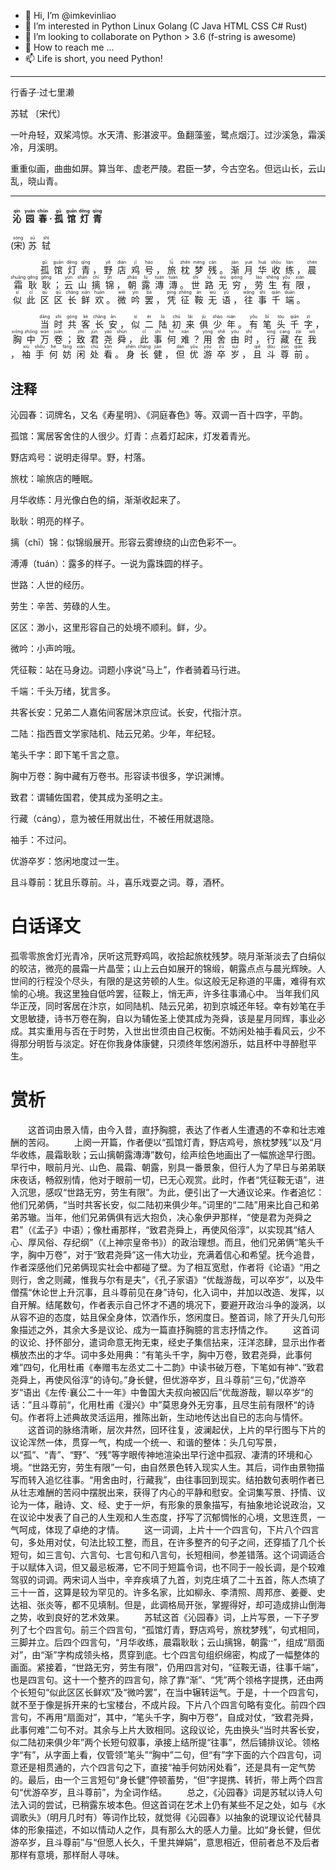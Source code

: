 - 👋 Hi, I’m @imkevinliao
- 👀 I’m interested in Python Linux Golang (C Java HTML CSS C# Rust)
- 🌱 I’m looking to collaborate on Python > 3.6 (f-string is awesome)
- 💞️ How to reach me ... 
- 📫 Life is short, you need Python!

<!---
imkevinliao/imkevinliao is a ✨ special ✨ repository because its `README.md` (this file) appears on your GitHub profile.
You can click the Preview link to take a look at your changes.
--->

---
行香子·过七里濑

苏轼 〔宋代〕

一叶舟轻，双桨鸿惊。水天清、影湛波平。鱼翻藻鉴，鹭点烟汀。过沙溪急，霜溪冷，月溪明。

重重似画，曲曲如屏。算当年、虚老严陵。君臣一梦，今古空名。但远山长，云山乱，晓山青。

---
<h4 class="card-title mr-1"><ruby>&nbsp;沁&nbsp;<rt>qìn</rt>&nbsp;园&nbsp;<rt>yuán</rt>&nbsp;春&nbsp;<rt>chūn</rt>·<rt class="symbol"> </rt>&nbsp;孤&nbsp;<rt>gū</rt>&nbsp;馆&nbsp;<rt>guǎn</rt>&nbsp;灯&nbsp;<rt>dēng</rt>&nbsp;青&nbsp;<rt>qīng</rt></ruby></h4>
<p class="card-subtitle mb-2 text-muted mr-1"> (<span><ruby>宋<rt>sòng</rt></ruby></span>)<span><ruby>&nbsp;苏&nbsp;<rt>sū</rt>&nbsp;轼&nbsp;<rt>shì</rt></ruby></span></p>
<div><p class="norm py-content"><ruby>&nbsp;　&nbsp;<rt> </rt>&nbsp;　&nbsp;<rt> </rt>&nbsp;孤&nbsp;<rt>gū</rt>&nbsp;馆&nbsp;<rt>guǎn</rt>&nbsp;灯&nbsp;<rt>dēng</rt>&nbsp;青&nbsp;<rt>qīng</rt>，<rt class="symbol"> </rt>&nbsp;野&nbsp;<rt>yě</rt>&nbsp;店&nbsp;<rt>diàn</rt>&nbsp;鸡&nbsp;<rt>jī</rt>&nbsp;号&nbsp;<rt>háo</rt>，<rt class="symbol"> </rt>&nbsp;旅&nbsp;<rt>lǚ</rt>&nbsp;枕&nbsp;<rt>zhěn</rt>&nbsp;梦&nbsp;<rt>mèng</rt>&nbsp;残&nbsp;<rt>cán</rt>。<rt class="symbol"> </rt>&nbsp;渐&nbsp;<rt>jiàn</rt>&nbsp;月&nbsp;<rt>yuè</rt>&nbsp;华&nbsp;<rt>huá</rt>&nbsp;收&nbsp;<rt>shōu</rt>&nbsp;练&nbsp;<rt>liàn</rt>，<rt class="symbol"> </rt>&nbsp;晨&nbsp;<rt>chén</rt>&nbsp;霜&nbsp;<rt>shuāng</rt>&nbsp;耿&nbsp;<rt>gěng</rt>&nbsp;耿&nbsp;<rt>gěng</rt>；<rt class="symbol"> </rt>&nbsp;云&nbsp;<rt>yún</rt>&nbsp;山&nbsp;<rt>shān</rt>&nbsp;摛&nbsp;<rt>chī</rt>&nbsp;锦&nbsp;<rt>jǐn</rt>，<rt class="symbol"> </rt>&nbsp;朝&nbsp;<rt>zhāo</rt>&nbsp;露&nbsp;<rt>lù</rt>&nbsp;漙&nbsp;<rt>tuán</rt>&nbsp;漙&nbsp;<rt>tuán</rt>。<rt class="symbol"> </rt>&nbsp;世&nbsp;<rt>shì</rt>&nbsp;路&nbsp;<rt>lù</rt>&nbsp;无&nbsp;<rt>wú</rt>&nbsp;穷&nbsp;<rt>qióng</rt>，<rt class="symbol"> </rt>&nbsp;劳&nbsp;<rt>láo</rt>&nbsp;生&nbsp;<rt>shēng</rt>&nbsp;有&nbsp;<rt>yǒu</rt>&nbsp;限&nbsp;<rt>xiàn</rt>，<rt class="symbol"> </rt>&nbsp;似&nbsp;<rt>sì</rt>&nbsp;此&nbsp;<rt>cǐ</rt>&nbsp;区&nbsp;<rt>qū</rt>&nbsp;区&nbsp;<rt>qū</rt>&nbsp;长&nbsp;<rt>cháng</rt>&nbsp;鲜&nbsp;<rt>xiān</rt>&nbsp;欢&nbsp;<rt>huān</rt>。<rt class="symbol"> </rt>&nbsp;微&nbsp;<rt>wēi</rt>&nbsp;吟&nbsp;<rt>yín</rt>&nbsp;罢&nbsp;<rt>bà</rt>，<rt class="symbol"> </rt>&nbsp;凭&nbsp;<rt>píng</rt>&nbsp;征&nbsp;<rt>zhēng</rt>&nbsp;鞍&nbsp;<rt>ān</rt>&nbsp;无&nbsp;<rt>wú</rt>&nbsp;语&nbsp;<rt>yǔ</rt>，<rt class="symbol"> </rt>&nbsp;往&nbsp;<rt>wǎng</rt>&nbsp;事&nbsp;<rt>shì</rt>&nbsp;千&nbsp;<rt>qiān</rt>&nbsp;端&nbsp;<rt>duān</rt>。<rt class="symbol"> </rt></ruby></p><p class="norm py-content"><ruby>&nbsp;　&nbsp;<rt> </rt>&nbsp;　&nbsp;<rt> </rt>&nbsp;当&nbsp;<rt>dāng</rt>&nbsp;时&nbsp;<rt>shí</rt>&nbsp;共&nbsp;<rt>gòng</rt>&nbsp;客&nbsp;<rt>kè</rt>&nbsp;长&nbsp;<rt>cháng</rt>&nbsp;安&nbsp;<rt>ān</rt>，<rt class="symbol"> </rt>&nbsp;似&nbsp;<rt>sì</rt>&nbsp;二&nbsp;<rt>èr</rt>&nbsp;陆&nbsp;<rt>lù</rt>&nbsp;初&nbsp;<rt>chū</rt>&nbsp;来&nbsp;<rt>lái</rt>&nbsp;俱&nbsp;<rt>jù</rt>&nbsp;少&nbsp;<rt>shào</rt>&nbsp;年&nbsp;<rt>nián</rt>。<rt class="symbol"> </rt>&nbsp;有&nbsp;<rt>yǒu</rt>&nbsp;笔&nbsp;<rt>bǐ</rt>&nbsp;头&nbsp;<rt>tóu</rt>&nbsp;千&nbsp;<rt>qiān</rt>&nbsp;字&nbsp;<rt>zì</rt>，<rt class="symbol"> </rt>&nbsp;胸&nbsp;<rt>xiōng</rt>&nbsp;中&nbsp;<rt>zhōng</rt>&nbsp;万&nbsp;<rt>wàn</rt>&nbsp;卷&nbsp;<rt>juàn</rt>；<rt class="symbol"> </rt>&nbsp;致&nbsp;<rt>zhì</rt>&nbsp;君&nbsp;<rt>jūn</rt>&nbsp;尧&nbsp;<rt>yáo</rt>&nbsp;舜&nbsp;<rt>shùn</rt>，<rt class="symbol"> </rt>&nbsp;此&nbsp;<rt>cǐ</rt>&nbsp;事&nbsp;<rt>shì</rt>&nbsp;何&nbsp;<rt>hé</rt>&nbsp;难&nbsp;<rt>nán</rt>？<rt class="symbol"> </rt>&nbsp;用&nbsp;<rt>yòng</rt>&nbsp;舍&nbsp;<rt>shě</rt>&nbsp;由&nbsp;<rt>yóu</rt>&nbsp;时&nbsp;<rt>shí</rt>，<rt class="symbol"> </rt>&nbsp;行&nbsp;<rt>xíng</rt>&nbsp;藏&nbsp;<rt>cáng</rt>&nbsp;在&nbsp;<rt>zài</rt>&nbsp;我&nbsp;<rt>wǒ</rt>，<rt class="symbol"> </rt>&nbsp;袖&nbsp;<rt>xiù</rt>&nbsp;手&nbsp;<rt>shǒu</rt>&nbsp;何&nbsp;<rt>hé</rt>&nbsp;妨&nbsp;<rt>fáng</rt>&nbsp;闲&nbsp;<rt>xián</rt>&nbsp;处&nbsp;<rt>chù</rt>&nbsp;看&nbsp;<rt>kàn</rt>。<rt class="symbol"> </rt>&nbsp;身&nbsp;<rt>shēn</rt>&nbsp;长&nbsp;<rt>cháng</rt>&nbsp;健&nbsp;<rt>jiàn</rt>，<rt class="symbol"> </rt>&nbsp;但&nbsp;<rt>dàn</rt>&nbsp;优&nbsp;<rt>yōu</rt>&nbsp;游&nbsp;<rt>yóu</rt>&nbsp;卒&nbsp;<rt>zú</rt>&nbsp;岁&nbsp;<rt>suì</rt>，<rt class="symbol"> </rt>&nbsp;且&nbsp;<rt>qiě</rt>&nbsp;斗&nbsp;<rt>dòu</rt>&nbsp;尊&nbsp;<rt>zūn</rt>&nbsp;前&nbsp;<rt>qián</rt>。<rt class="symbol"> </rt></ruby></p></div>

## 注释

沁园春：词牌名，又名《寿星明》、《洞庭春色》等。双调一百十四字，平韵。

孤馆：寓居客舍住的人很少。灯青：点着灯起床，灯发着青光。

野店鸡号：说明走得早。野，村落。

旅枕：喻旅店的睡眠。

月华收练：月光像白色的绢，渐渐收起来了。

耿耿：明亮的样子。

摛（chī）锦：似锦缎展开。形容云雾缭绕的山峦色彩不一。

溥溥（tuán）：露多的样子。一说为露珠圆的样子。

世路：人世的经历。

劳生：辛苦、劳碌的人生。

区区：渺小，这里形容自己的处境不顺利。鲜，少。

微吟：小声吟哦。

凭征鞍：站在马身边。词题小序说“马上”，作者骑着马行进。

千端：千头万绪，犹言多。

共客长安：兄弟二人嘉佑间客居沐京应试。长安，代指汁京。

二陆：指西晋文学家陆机、陆云兄弟。少年，年纪轻。

笔头千字：即下笔千言之意。

胸中万卷：胸中藏有万卷书。形容读书很多，学识渊博。

致君：谓辅佐国君，使其成为圣明之主。

行藏（cáng），意为被任用就出仕，不被任用就退隐。

袖手：不过问。

优游卒岁：悠闲地度过一生。

且斗尊前：犹且乐尊前。斗，喜乐戏耍之词。尊，酒杯。

# 白话译文
孤零零旅舍灯光青冷，厌听这荒野鸡鸣，收拾起旅枕残梦。晓月渐渐淡去了白绢似的皎洁，微亮的晨霜一片晶莹；山上云白如展开的锦缎，朝露点点与晨光辉映。人世间的行程没个尽头，有限的是这劳顿的人生。似这般无足称道的平庸，难得有欢愉的心境。我这里独自低吟罢，征鞍上，悄无声，许多往事涌心中。
当年我们风华正茂，同时客居在汴京，如同陆机、陆云兄弟，初到京城还年轻。幸有妙笔在手文思敏捷，诗书万卷在胸，自以为辅佐圣上使其成为尧舜，该是星月同辉，事业必成。其实重用与否在于时势，入世出世须由自己权衡。不妨闲处袖手看风云，少不得那分明哲与淡定。好在你我身体康健，只须终年悠闲游乐，姑且杯中寻醉慰平生。

# 赏析
  这首词由景入情，由今入昔，直抒胸臆，表达了作者人生遭遇的不幸和壮志难酬的苦闷。
　　上阕一开篇，作者便以“孤馆灯青，野店鸡号，旅枕梦残”以及“月华收练，晨霜耿耿；云山摛朝露漙漙”数句，绘声绘色地画出了一幅旅途早行图。早行中，眼前月光、山色、晨霜、朝露，别具一番景象，但行人为了早日与弟弟联床夜话，畅叙别情，他对于眼前一切，已无心观赏。此时，作者“凭征鞍无语”，进入沉思，感叹“世路无穷，劳生有限”。为此，便引出了一大通议论来。作者追忆：他们兄弟俩，“当时共客长安，似二陆初来俱少年。”词里的“二陆”用来比自己和弟弟苏辙。当年，他们兄弟俩俱有远大抱负，决心象伊尹那样，“使是君为尧舜之君”（《孟子》中语）；像杜甫那样，“致君尧舜上，再使风俗淳”，以实现其“结人心、厚风俗、存纪纲”（《上神宗皇帝书》）的政治理想。而且，他们兄弟俩“笔头千字，胸中万卷”，对于“致君尧舜”这一伟大功业，充满着信心和希望。抚今追昔，作者深感他们兄弟俩现实社会中都碰了壁。为了相互宽慰，作者将《论语》“用之则行，舍之则藏，惟我与尔有是夫”，《孔子家语》“优哉游哉，可以卒岁”，以及牛僧孺“休论世上升沉事，且斗尊前见在身”诗句，化入词中，并加以改造、发挥，以自开解。结尾数句，作者表示自己怀才不遇的境况下，要避开政治斗争的漩涡，以从容不迫的态度，姑且保全身体，饮酒作乐，悠闲度日。整首词，除了开头几句形象描述之外，其余大多是议论、成为一篇直抒胸臆的言志抒情之作。
　　这首词的议论、抒怀部分，遣词命意无拘无束，经史子集信拈来，汪洋恣肆，显示出作者横放杰出的才华。词中多处用典：“有笔头千字，胸中万卷，致君尧舜，此事何难”四句，化用杜甫《奉赠韦左丞丈二十二韵》中读书破万卷，下笔如有神“、”致君尧舜上，再使风俗淳“的诗句。”身长健，但优游卒岁，且斗尊前“三句，”优游卒岁“语出《左传·襄公二十一年》中鲁国大夫叔向被囚后”优哉游哉，聊以卒岁“的话：”且斗尊前“，化用杜甫《漫兴》中”莫思身外无穷事，且尽生前有限杯“的诗句。作者将上述典故灵活运用，推陈出新，生动地传达出自已的志向与情怀。
　　这首词的脉络清晰，层次井然，回环往复，波澜起伏，上片的早行图与下片的议论浑然一体，贯穿一气，构成一个统一、和谐的整体：头几句写景，以“孤”、“青”、“野”、“残”等字眼传神地渲染出早行途中孤寂、凄清的环境和心境。“世路无穷，劳生有限”一句，由自然景色转入现实人生。其后，词作由景物描写而转入追忆往事。“用舍由时，行藏我”，由往事回到现实。结拍数句表明作者已从壮志难酬的苦闷中摆脱出来，获得了内心的平静和慰安。全词集写景、抒情、议论为一体，融诗、文、经、史于一炉，有形象的景象描写，有抽象地论说政治，又在议论中发表了自己的人生观和人生态度，抒写了沉郁惆怅的心境，文思连贯，一气呵成，体现了卓绝的才情。
　　这一词调，上片十一个四言句，下片八个四言句，多处用对仗，句法比较工整，而且，在许多整齐的句子之间，还穿插了几个长短句，如三言句、六言句、七言句和八言句，长短相间，参差错落。这个词调适合于以赋体入词，但又最忌板滞，它不同于短篇令词，也不同于一般长调，是个较难驾驭的词调。两宋词人当中，辛弃疾填了九首，刘克庄填了二十五首，陈人杰填了三十一首，这算是较为罕见的。许多名家，比如柳永、李清照、周邦彦、姜夔、史达祖、张炎等，都不见填制。但是，此调格局开张，掌握得好，却可造成排山倒海之势，收到良好的艺术效果。
　　苏轼这首《沁园春》词，上片写景，一下子罗列了七个四言句。前三个四言句，“孤馆灯青，野店鸡号，旅枕梦残”，句式相同，三脚并立。后四个四言句，“月华收练，晨霜耿耿；云山摛锦，朝露”，组成“扇面对”，由“渐”字构成领头格，贯穿到底。七个四言句组织绵密，构成了一幅整体的画面。紧接着，“世路无穷，劳生有限”，仍用四言对句，“征鞍无语，往事千端”，也是四言句。这十一个整齐的四言句，除了靠“渐”、“凭”两个领格字提携，还由两个长短句“似此区区长鲜欢”及“微吟罢”，在当中辗转运气。于是，十一个四言句，就不至于像是拆开来的七宝楼台，不成片段。下片八个四言句略有变化。前四个四言句，不再用“扇面对”，其中，“笔头千字，胸中万卷”，自成对仗，“致君尧舜，此事何难”二句不对。其余与上片大致相同。这段议论，先由换头“当时共客长安，似二陆初来俱少年”两个长短句叙事，承接上结所提“往事”，然后铺排议论。领格字“有”，从字面上看，仅管领“笔头”“胸中”二句，但“有”字下面的六个四言句，词意还是相贯通的，六个四言句之下，直接“袖手何妨闲处看”，还是具有一定气势的。最后，由一个三言短句“身长健”停顿蓄势，“但”字提携、转折，带上两个四言句“优游卒岁，且斗尊前”，为全词作结。
　　总之，《沁园春》词是苏轼以诗人句法入词的尝试，已稍露东坡本色。但这首词在艺术上仍有某些不足之处，如与《水调歌头》（明月几时有）等词作比较，就觉得《沁园春》以抽象的说理议论代替具体的形象描述，不如以情动人之作，具有那么大的感人力量。比如“身长健，但优游卒岁，且斗尊前”与“但愿人长久，千里共婵娟”，意思相近，但前者总不及后者那样有意境，那样耐人寻味。
